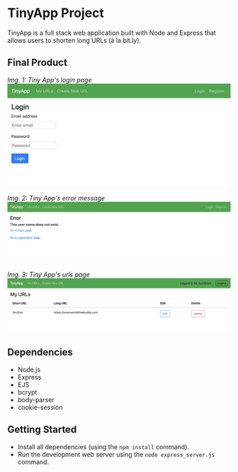 # TinyApp Project

TinyApp is a full stack web application built with Node and Express that allows users to shorten long URLs (à la bit.ly).

## Final Product
*Img. 1: Tiny App's login page*
!["Screenshot of login page"](https://github.com/jpaulz/tiny_App/blob/master/docs/login-page.png?raw=true)

*Img. 2: Tiny App's error message*
!["Screenshot of error message"](https://github.com/jpaulz/tiny_App/blob/master/docs/tiny-app-error-message.png?raw=true)

*Img. 3: Tiny App's urls page*
!["Screenshot of urls page"](https://github.com/jpaulz/tiny_App/blob/master/docs/tiny-app-urls-page.png?raw=true)


## Dependencies

- Node.js
- Express
- EJS
- bcrypt
- body-parser
- cookie-session

## Getting Started

- Install all dependencies (using the `npm install` command).
- Run the development web server using the `node express_server.js` command.